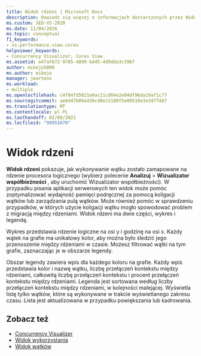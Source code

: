 ```yaml
---
title: Widok rdzeni | Microsoft Docs
description: Dowiedz się więcej o informacjach dostarczonych przez Widok rdzeni. Może on ułatwić korzystanie z koligacji wątków lub zarządzania pulą wątków w celu optymalizowania wydajności pamięci podręcznej.
ms.custom: SEO-VS-2020
ms.date: 11/04/2016
ms.topic: conceptual
f1_keywords:
- vs.performance.view.cores
helpviewer_keywords:
- Concurrency Visualizer, Cores View
ms.assetid: e47af672-9785-4899-bd45-4d9dda3c396f
author: mikejo5000
ms.author: mikejo
manager: jmartens
ms.workload:
- multiple
ms.openlocfilehash: c4f04fd5021e0ac11cd04e2e04df96da19af1c77
ms.sourcegitcommit: ae6d47b09a439cd0e13180f5e89510e3e347fd47
ms.translationtype: MT
ms.contentlocale: pl-PL
ms.lasthandoff: 02/08/2021
ms.locfileid: "99951670"
---
```

# <a name="cores-view"></a>Widok rdzeni
**Widok rdzeni** pokazuje, jak wykonywanie wątku zostało zamapowane na rdzenie procesora logicznego (wybierz polecenie **Analizuj**  >  **Wizualizator współbieżności** , aby uruchomić Wizualizator współbieżności). W przypadku pisania aplikacji serwerowych ten widok może pomóc zoptymalizować wydajność pamięci podręcznej za pomocą koligacji wątków lub zarządzania pulą wątków. Może również pomóc w sprawdzeniu przypadków, w których użycie koligacji wątku mogło spowodować problem z migracją między rdzeniami. Widok rdzeni ma dwie części, wykres i legendę.

 Wykres przedstawia rdzenie logiczne na osi y i godzinę na osi x. Każdy wątek na grafie ma unikatowy kolor, aby można było śledzić jego przenoszenie między rdzeniami w czasie. Możesz filtrować wątki na tym grafie, zaznaczając je w obszarze legendy.

 Obszar legendy zawiera wpis dla każdego koloru na grafie. Każdy wpis przedstawia kolor i nazwę wątku, liczbę przełączeń kontekstu między rdzeniami, całkowitą liczbę przełączeń kontekstu i procent przełączeń kontekstu między rdzeniami. Legenda jest sortowana według liczby przełączeń kontekstu między rdzeniami, w kolejności malejącej. Wyświetla listę tylko wątków, które są wykonywane w trakcie wyświetlanego zakresu czasu.  Lista jest aktualizowana w przypadku powiększania lub kadrowania.

## <a name="see-also"></a>Zobacz też
- [Concurrency Visualizer](../profiling/concurrency-visualizer.md)
- [Widok wykorzystania](../profiling/utilization-view.md)
- [Widok wątków](../profiling/threads-view-parallel-performance.md)